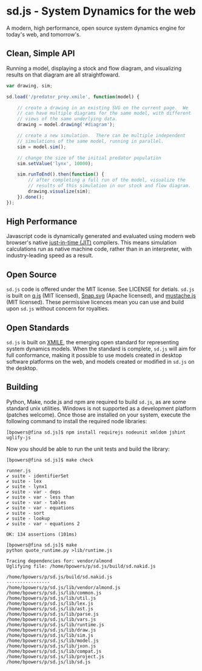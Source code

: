 sd.js - System Dynamics for the web
===================================

A modern, high performance, open source system dynamics engine for
today's web, and tomorrow's.

Clean, Simple API
-----------------

Running a model, displaying a stock and flow diagram, and visualizing
results on that diagram are all straightfoward.

```Javascript
var drawing, sim;

sd.load('/predator_prey.xmile', function(model) {

    // create a drawing in an existing SVG on the current page.  We
    // can have multiple diagrams for the same model, with different
    // views of the same underlying data.
    drawing = model.drawing('#diagram');

    // create a new simulation.  There can be multiple independent
    // simulations of the same model, running in parallel.
    sim = model.sim();

    // change the size of the initial predator population
    sim.setValue('lynx', 10000);

    sim.runToEnd().then(function() {
        // after completing a full run of the model, visualize the
        // results of this simulation in our stock and flow diagram.
        drawing.visualize(sim);
    }).done();
});
```

High Performance
----------------

Javascript code is dynamically generated and evaluated using modern
web browser's native
[just-in-time (JIT)](https://en.wikipedia.org/wiki/Just-in-time_compilation)
compilers.  This means simulation calculations run as native machine
code, rather than in an interpreter, with industry-leading speed as a
result.

Open Source
-----------

`sd.js` code is offered under the MIT license.  See LICENSE for
detials.  `sd.js` is built on
[q.js](http://documentup.com/kriskowal/q/) (MIT licensed),
[Snap.svg](http://snapsvg.io/) (Apache licensed), and
[mustache.js](https://github.com/janl/mustache.js) (MIT licensed).
These permissive licences mean you can use and build upon `sd.js`
without concern for royalties.

Open Standards
--------------

`sd.js` is built on
[XMILE](https://www.oasis-open.org/committees/tc_home.php?wg_abbrev=xmile),
the emerging open standard for representing system dynamics models.
When the standard is complete, `sd.js` will aim for full conformance,
making it possible to use models created in desktop software platforms
on the web, and models created or modified in `sd.js` on the desktop.

Building
--------

Python, Make, node.js and npm are required to build `sd.js`, as are
some standard unix utilities.  Windows is not supported as a
development platform (patches welcome).  Once those are installed on
your system, execute the following command to install the required
node libraries:

    [bpowers@fina sd.js]$ npm install requirejs nodeunit xmldom jshint uglify-js

Now you should be able to run the unit tests and build the library:

```
[bpowers@fina sd.js]$ make check

runner.js
✔ suite - identifierSet
✔ suite - lex
✔ suite - lynx1
✔ suite - var - deps
✔ suite - var - less than
✔ suite - var - tables
✔ suite - var - equations
✔ suite - sort
✔ suite - lookup
✔ suite - var - equations 2

OK: 134 assertions (101ms)

[bpowers@fina sd.js]$ make
python quote_runtime.py >lib/runtime.js

Tracing dependencies for: vendor/almond
Uglifying file: /home/bpowers/p/sd.js/build/sd.nakid.js

/home/bpowers/p/sd.js/build/sd.nakid.js
----------------
/home/bpowers/p/sd.js/lib/vendor/almond.js
/home/bpowers/p/sd.js/lib/common.js
/home/bpowers/p/sd.js/lib/util.js
/home/bpowers/p/sd.js/lib/lex.js
/home/bpowers/p/sd.js/lib/ast.js
/home/bpowers/p/sd.js/lib/parse.js
/home/bpowers/p/sd.js/lib/vars.js
/home/bpowers/p/sd.js/lib/runtime.js
/home/bpowers/p/sd.js/lib/draw.js
/home/bpowers/p/sd.js/lib/sim.js
/home/bpowers/p/sd.js/lib/model.js
/home/bpowers/p/sd.js/lib/jxon.js
/home/bpowers/p/sd.js/lib/compat.js
/home/bpowers/p/sd.js/lib/project.js
/home/bpowers/p/sd.js/lib/sd.js
```

